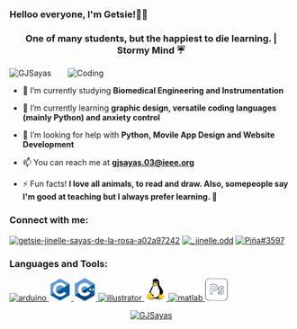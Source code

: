 ### Helloo everyone, I'm Getsie!🌻✨

<h3 align="center">One of many students, but the happiest to die learning. | Stormy Mind ☔️</h3>
<img align="right" alt="Coding" width="400" src="https://media.giphy.com/media/v1.Y2lkPTc5MGI3NjExNmc3aDNnZXNnNjhnY2cxM3FpY3BzMHE5dmc5cXF6c2JxYzcydmM5dSZlcD12MV9pbnRlcm5hbF9naWZfYnlfaWQmY3Q9Zw/xoJlCBK93oU2CUUA8J/giphy.gif">
<p align="left"> <img src="https://komarev.com/ghpvc/?username=GJSayas&label=Profile%20views&color=0e75b6&style=flat" alt="GJSayas" /> </p>

- 🦾 I’m currently studying **Biomedical Engineering and Instrumentation**

- 🌱 I’m currently learning **graphic design, versatile coding languages (mainly Python) and anxiety control**

- 🤝 I’m looking for help with **Python, Movile App Design and Website Development**

- 📫 You can reach me at **gjsayas.03@ieee.org**

- ⚡ Fun facts! **I love all animals, to read and draw. Also, somepeople say I'm good at teaching but I always prefer learning. 🦜**

<h3 align="left">Connect with me:</h3>
<p align="left">
<a href="https://linkedin.com/in/getsie-jinelle-sayas-de-la-rosa-a02a97242" target="blank"><img align="center" src="https://raw.githubusercontent.com/rahuldkjain/github-profile-readme-generator/master/src/images/icons/Social/linked-in-alt.svg" alt="getsie-jinelle-sayas-de-la-rosa-a02a97242" height="30" width="40" /></a>
<a href="https://instagram.com/_jinelle.odd" target="blank"><img align="center" src="https://raw.githubusercontent.com/rahuldkjain/github-profile-readme-generator/master/src/images/icons/Social/instagram.svg" alt="_jinelle.odd" height="30" width="40" /></a>
<a href="https://discord.gg/Piña#3597" target="blank"><img align="center" src="https://raw.githubusercontent.com/rahuldkjain/github-profile-readme-generator/master/src/images/icons/Social/discord.svg" alt="Piña#3597" height="30" width="40" /></a></p>

<h3 align="left">Languages and Tools:</h3>
<p align="left"> <a href="https://www.arduino.cc/" target="_blank" rel="noreferrer"> <img src="https://cdn.worldvectorlogo.com/logos/arduino-1.svg" alt="arduino" width="40" height="40"/> </a> <a href="https://www.cprogramming.com/" target="_blank" rel="noreferrer"> <img src="https://raw.githubusercontent.com/devicons/devicon/master/icons/c/c-original.svg" alt="c" width="40" height="40"/> </a> <a href="https://www.w3schools.com/cpp/" target="_blank" rel="noreferrer"> <img src="https://raw.githubusercontent.com/devicons/devicon/master/icons/cplusplus/cplusplus-original.svg" alt="cplusplus" width="40" height="40"/> </a> <a href="https://www.adobe.com/in/products/illustrator.html" target="_blank" rel="noreferrer"> <img src="https://www.vectorlogo.zone/logos/adobe_illustrator/adobe_illustrator-icon.svg" alt="illustrator" width="40" height="40"/> </a> <a href="https://www.linux.org/" target="_blank" rel="noreferrer"> <img src="https://raw.githubusercontent.com/devicons/devicon/master/icons/linux/linux-original.svg" alt="linux" width="40" height="40"/> </a> <a href="https://www.mathworks.com/" target="_blank" rel="noreferrer"> <img src="https://upload.wikimedia.org/wikipedia/commons/2/21/Matlab_Logo.png" alt="matlab" width="40" height="40"/> </a> <a href="https://www.photoshop.com/en" target="_blank" rel="noreferrer"> <img src="https://raw.githubusercontent.com/devicons/devicon/master/icons/photoshop/photoshop-line.svg" alt="photoshop" width="40" height="40"/> </a> </p>

<p align="center"> <a href="https://github.com/ryo-ma/github-profile-trophy"><img src="https://github-profile-trophy.vercel.app/?username=GJSayas" alt="GJSayas" /></a> </p>
